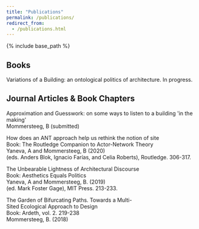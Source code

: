 ```yaml
---
title: "Publications"
permalink: /publications/
redirect_from: 
  - /publications.html
---
```

{% include base_path %}
## Books

Variations of a Building: an ontological politics of architecture. In progress.

## Journal Articles & Book Chapters

Approximation and Guesswork: on some ways to listen to a building 'in the making'  
Mommersteeg, B (submitted)


How does an ANT approach help us rethink the notion of site  
Book: The Routledge Companion to Actor-Network Theory  
Yaneva, A and Mommersteeg, B (2020)(eds. Anders Blok, Ignacio Farías, and Celia Roberts), Routledge. 306-317.


The Unbearable Lightness of Architectural Discourse  
Book: Aesthetics Equals Politics  
Yaneva, A and Mommersteeg, B. (2019)  
(ed. Mark Foster Gage), MIT Press. 213-233.  


The Garden of Bifurcating Paths. Towards a Multi-Sited Ecological Approach to Design  
Book: Ardeth, vol. 2. 219-238  
Mommersteeg, B. (2018)
